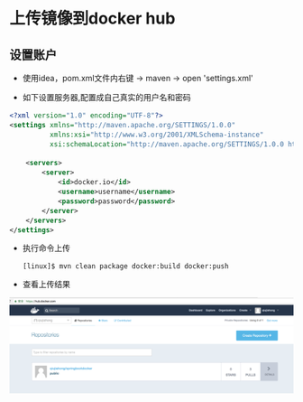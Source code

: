 # 上传镜像到docker hub

## 设置账户

* 使用idea，pom.xml文件内右键 -> maven -> open 'settings.xml'

* 如下设置服务器,配置成自己真实的用户名和密码

```xml
<?xml version="1.0" encoding="UTF-8"?>
<settings xmlns="http://maven.apache.org/SETTINGS/1.0.0"
          xmlns:xsi="http://www.w3.org/2001/XMLSchema-instance"
          xsi:schemaLocation="http://maven.apache.org/SETTINGS/1.0.0 http://maven.apache.org/xsd/settings-1.0.0.xsd">

    <servers>
        <server>
            <id>docker.io</id>
            <username>username</username>
            <password>password</password>
        </server>
    </servers>
</settings>
```

* 执行命令上传

    ```
    [linux]$ mvn clean package docker:build docker:push
    ```

* 查看上传结果

![](./assets/2018-02-23-16-04-22.png)
